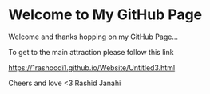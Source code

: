 # Welcome to My GitHub Page


Welcome and thanks hopping on my GitHub Page...

To get to the main attraction please follow this link

https://1rashoodi1.github.io/Website/Untitled3.html

Cheers and love <3
Rashid Janahi
